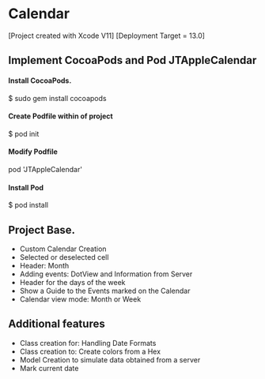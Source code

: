 # Calendar

[Project created with Xcode V11] [Deployment Target = 13.0]

## Implement CocoaPods and Pod JTAppleCalendar
#### Install CocoaPods.
$ sudo gem install cocoapods

#### Create Podfile within of project
$ pod init

#### Modify Podfile
pod 'JTAppleCalendar'

#### Install Pod
$ pod install

## Project Base.
* Custom Calendar Creation
* Selected or deselected cell
* Header: Month
* Adding events: DotView and Information from Server
* Header for the days of the week
* Show a Guide to the Events marked on the Calendar
* Calendar view mode: Month or Week

## Additional features
* Class creation for: Handling Date Formats
* Class creation to: Create colors from a Hex
* Model Creation to simulate data obtained from a server
* Mark current date
